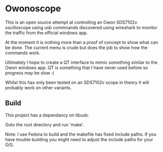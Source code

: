 # Owonoscope

This is an open source attempt at controlling an Owon SDS7102v oscilloscope using
usb commnands discovered using wireshark to monitor the traffic from the
official windows app.

At the moment it is nothing more than a proof of concept to show what can be
done. The current menu is crude but does the job to show how the commands work.

Ultimately I hope to create a QT interface to mimic something similar to the
Owon windows app. QT is something that I have never used before so progress
may be slow :(

Whilst this has only been tested on an SDS7102v scope in theory it will probably
work on other variants.

Build
-----
This project has a dependancy on libusb.

Goto the root directory and run 'make'.

Note: I use Fedora to build and the makefile has fixed include paths. If you
have trouble building you might need to adjust the include paths for your O/S.
